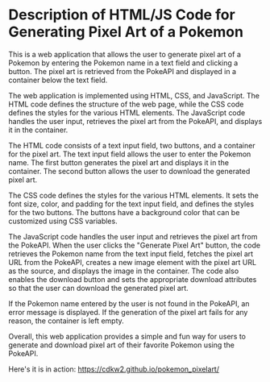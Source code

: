 # Description of HTML/JS Code for Generating Pixel Art of a Pokemon

This is a web application that allows the user to generate pixel art of a Pokemon by entering the Pokemon name in a text field and clicking a button. The pixel art is retrieved from the PokeAPI and displayed in a container below the text field.

The web application is implemented using HTML, CSS, and JavaScript. The HTML code defines the structure of the web page, while the CSS code defines the styles for the various HTML elements. The JavaScript code handles the user input, retrieves the pixel art from the PokeAPI, and displays it in the container.

The HTML code consists of a text input field, two buttons, and a container for the pixel art. The text input field allows the user to enter the Pokemon name. The first button generates the pixel art and displays it in the container. The second button allows the user to download the generated pixel art.

The CSS code defines the styles for the various HTML elements. It sets the font size, color, and padding for the text input field, and defines the styles for the two buttons. The buttons have a background color that can be customized using CSS variables.

The JavaScript code handles the user input and retrieves the pixel art from the PokeAPI. When the user clicks the "Generate Pixel Art" button, the code retrieves the Pokemon name from the text input field, fetches the pixel art URL from the PokeAPI, creates a new image element with the pixel art URL as the source, and displays the image in the container. The code also enables the download button and sets the appropriate download attributes so that the user can download the generated pixel art.

If the Pokemon name entered by the user is not found in the PokeAPI, an error message is displayed. If the generation of the pixel art fails for any reason, the container is left empty.

Overall, this web application provides a simple and fun way for users to generate and download pixel art of their favorite Pokemon using the PokeAPI.

Here's it is in action: https://cdkw2.github.io/pokemon_pixelart/
